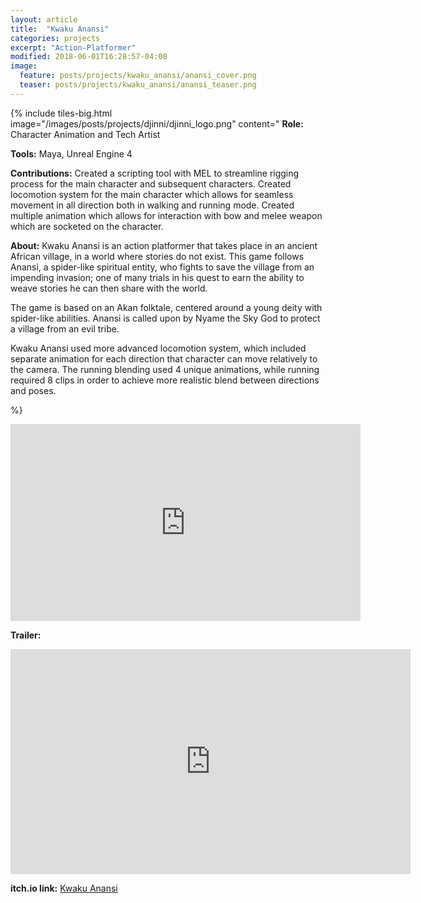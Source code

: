 ```yaml
---
layout: article
title:  "Kwaku Anansi"
categories: projects
excerpt: "Action-Platformer"
modified: 2018-06-01T16:28:57-04:00
image:
  feature: posts/projects/kwaku_anansi/anansi_cover.png
  teaser: posts/projects/kwaku_anansi/anansi_teaser.png
---
```


{% include tiles-big.html
    image="/images/posts/projects/djinni/djinni_logo.png"
    content="
**Role:** Character Animation and Tech Artist

**Tools:** Maya, Unreal Engine 4
             
**Contributions:** Created a scripting tool with MEL to streamline rigging process for the main character and subsequent characters. Created locomotion system for the main character which allows for seamless movement in all direction both in walking and running mode. Created multiple animation which allows for interaction with bow and melee weapon which are socketed on the character.

**About:** Kwaku Anansi is an action platformer that takes place in an ancient African village, in a world where stories do not exist. This game follows Anansi, a spider-like spiritual entity, who fights to save the village from an impending invasion; one of many trials in his quest to earn the ability to weave stories he can then share with the world.

The game is based on an Akan folktale, centered around a young deity with spider-like abilities. Anansi is called upon by Nyame the Sky God to protect a village from an evil tribe.

Kwaku Anansi used more advanced locomotion system, which included separate animation for each direction that character can move relatively to the camera. The running blending used 4 unique animations, while running required 8 clips in order to achieve more realistic blend between directions and poses.

%}

<iframe width="560" height="315" src="https://www.youtube.com/embed/CNkYE3PHh3c" frameborder="0" allow="accelerometer; autoplay; encrypted-media; gyroscope; picture-in-picture" allowfullscreen></iframe>

**Trailer:**

<iframe src="https://player.vimeo.com/video/334234739" width="640" height="360" frameborder="0" allow="autoplay; fullscreen" allowfullscreen></iframe>

**itch.io link:** <a href="https://hightideinteractive.itch.io/kwaku-anansi">Kwaku Anansi</a>


